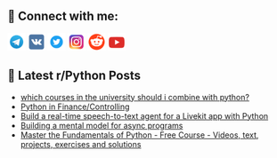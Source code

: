 ## 🔎 Connect with me:
[<img src="https://github.com/bullbesh/bullbesh/blob/main/images/Telegram.png" width="32" height="32" />](https://t.me/bullbesh)
[<img src="https://github.com/bullbesh/bullbesh/blob/main/images/VK.png" width="32" height="32" />](https://vk.com/bullbesh)
[<img src="https://github.com/bullbesh/bullbesh/blob/main/images/Twitter.png" width="32" height="32" />](https://twitter.com/bullbesh1)
[<img src="https://github.com/bullbesh/bullbesh/blob/main/images/Instagram.png" width="32" height="32" />](https://www.instagram.com/bullbesh)
[<img src="https://github.com/bullbesh/bullbesh/blob/main/images/Reddit.png" width="32" height="32" />](https://www.reddit.com/user/bullbesh)
[<img src="https://github.com/bullbesh/bullbesh/blob/main/images/YouTube.png" width="32" height="32" />](https://www.youtube.com/channel/UCtfjRs6uzgq5mfm8S06WTcg)

## 📕 Latest r/Python Posts
<!-- BLOG-POST-LIST:START -->
- [which courses in the university should i combine with python?](https://www.reddit.com/r/Python/comments/1hi1cbz/which_courses_in_the_university_should_i_combine/)
- [Python in Finance/Controlling](https://www.reddit.com/r/Python/comments/1hi0jhp/python_in_financecontrolling/)
- [Build a real-time speech-to-text agent for a Livekit app with Python](https://www.reddit.com/r/Python/comments/1hhx9d5/build_a_realtime_speechtotext_agent_for_a_livekit/)
- [Building a mental model for async programs](https://www.reddit.com/r/Python/comments/1hhwgqv/building_a_mental_model_for_async_programs/)
- [Master the Fundamentals of Python - Free Course - Videos, text, projects, exercises and solutions](https://www.reddit.com/r/Python/comments/1hhvja2/master_the_fundamentals_of_python_free_course/)
<!-- BLOG-POST-LIST:END -->
